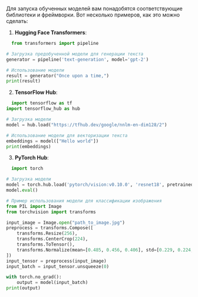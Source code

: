 
Для запуска обученных моделей вам понадобятся соответствующие библиотеки и фреймворки. Вот несколько примеров, как это можно сделать:

1. **Hugging Face Transformers**:

```python
  from transformers import pipeline

# Загрузка предобученной модели для генерации текста
generator = pipeline('text-generation', model='gpt-2')

# Использование модели
result = generator("Once upon a time,")
print(result)
```

2. **TensorFlow Hub**:
  
```python
  import tensorflow as tf
import tensorflow_hub as hub

# Загрузка модели
model = hub.load("https://tfhub.dev/google/nnlm-en-dim128/2")

# Использование модели для векторизации текста
embeddings = model(["Hello world"])
print(embeddings)
```


3. **PyTorch Hub**:
 
```python
  import torch

# Загрузка модели
model = torch.hub.load('pytorch/vision:v0.10.0', 'resnet18', pretrained=True)
model.eval()

# Пример использования модели для классификации изображения
from PIL import Image
from torchvision import transforms

input_image = Image.open("path_to_image.jpg")
preprocess = transforms.Compose([
    transforms.Resize(256),
    transforms.CenterCrop(224),
    transforms.ToTensor(),
    transforms.Normalize(mean=[0.485, 0.456, 0.406], std=[0.229, 0.224, 0.225]),
])
input_tensor = preprocess(input_image)
input_batch = input_tensor.unsqueeze(0)

with torch.no_grad():
    output = model(input_batch)
print(output)
```

